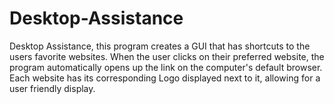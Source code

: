 # Desktop-Assistance
Desktop Assistance, this program creates a GUI that has shortcuts to the users favorite websites. When the user clicks on their preferred website, the program automatically opens up the link on the computer's default browser. Each website has its corresponding Logo displayed next to it, allowing for a user friendly display.
